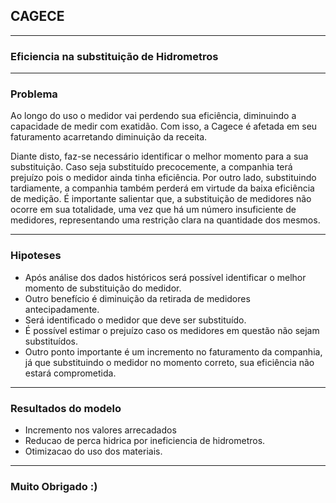 ## CAGECE
___
### Eficiencia na substituição de Hidrometros
---
### Problema
Ao longo do uso o medidor vai perdendo sua eficiência, diminuindo a capacidade de medir
com exatidão. Com isso, a Cagece é afetada em seu faturamento acarretando diminuição da
receita.

Diante disto, faz-se necessário identificar o melhor momento para a sua substituição. Caso
seja substituído precocemente, a companhia terá prejuízo pois o medidor ainda tinha eficiência. Por
outro lado, substituindo tardiamente, a companhia também perderá em virtude da baixa eficiência
de medição. É importante salientar que, a substituição de medidores não ocorre em sua totalidade,
uma vez que há um número insuficiente de medidores, representando uma restrição clara na
quantidade dos mesmos.

---
### Hipoteses
- Após análise dos dados históricos será possível identificar o melhor momento de
substituição do medidor.
- Outro benefício é diminuição da retirada de medidores antecipadamente.
- Será identificado o medidor que deve ser substituído.
- É possível estimar o prejuízo caso os medidores em questão não sejam substituídos.
- Outro ponto importante é um incremento no faturamento da companhia, já que substituindo
o medidor no momento correto, sua eficiência não estará comprometida.

--- 
### Resultados do modelo
- Incremento nos valores arrecadados
- Reducao de perca hidrica por ineficiencia de hidrometros.
- Otimizacao do uso dos materiais.

---
### Muito Obrigado :)
